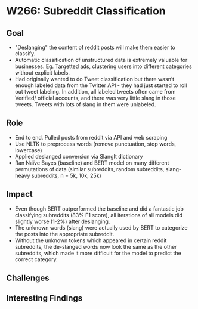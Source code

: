 # W266: Subreddit Classification

## Goal
- "Deslanging" the content of reddit posts will make them easier to classify.
- Automatic classification of unstructured data is extremely valuable for businesses. Eg. Targetted ads, clustering users into different categories without explicit labels.
- Had originally wanted to do Tweet classification but there wasn’t enough labeled data from the Twitter API - they had just started to roll out tweet labeling. In addition, all labeled tweets often came from Verified/ official accounts, and there was very little slang in those tweets. Tweets with lots of slang in them were unlabeled.

## Role
- End to end. Pulled posts from reddit via API and web scraping
- Use NLTK to preprocess words (remove punctuation, stop words, lowercase)
- Applied deslanged conversion via SlangIt dictionary
-	Ran Naïve Bayes (baseline) and BERT model on many different permutations of data (similar subreddits, random subreddits, slang-heavy subreddits, n = 5k, 10k, 25k)

## Impact
- Even though BERT outperformed the baseline and did a fantastic job classifying subreddits (83% F1 score), all iterations of all models did slightly worse (1-2%) after deslanging.
- The unknown words (slang) were actually used by BERT to categorize the posts into the appropriate subreddit.
- Without the unknown tokens which appeared in certain reddit subreddits, the de-slanged words now look the same as the other subreddits, which made it more difficult for the model to predict the correct category.


## Challenges


## Interesting Findings

